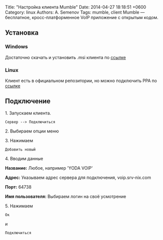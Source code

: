 Title: "Настройка клиента Mumble"
Date: 2014-04-27 18:18:51 +0600
Category: linux
Authors: A. Semenov
Tags: mumble, client
Mumble — бесплатное, кросс-платформенное VoIP приложение с открытым кодом.

## Установка

### Windows

Достаточно скачать и установить .msi клиента по [ссылке][l00]

### Linux

Клиент есть в официальном репозитории, но можно подключить PPA по [ссылке][l01]

## Подключение

1\. Запускаем клиента.

    Сервер --> Подключиться

2\. Выбираем опции меню

3\. Нажимаем 

    Добавить новый

4\. Вводим данные

**Название:** Любое, например 'YODA VOIP'

**Адрес:** Указываем адрес сервера для подключения, voip.srv-nix.com

**Порт:** 64738

**Имя пользователя:** Выбираем логин на своё усмотрение

5\. Нажимаем

    Ок  

и

    Подключиться

[l00]: http://mumble.sourceforge.net/Installing_Mumble#Windows
[l01]: http://mumble.sourceforge.net/Installing_Mumble#Ubuntu
